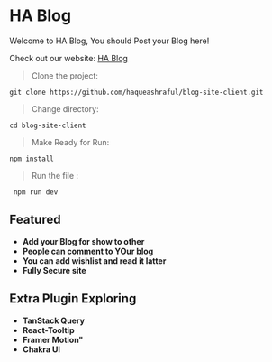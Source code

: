 # HA Blog

Welcome to HA Blog, You should Post your Blog here!

Check out our website: [HA Blog](https://assignment-eleven-ha.netlify.app)

> Clone the project: 
``` clone full 
git clone https://github.com/haqueashraful/blog-site-client.git
```

> Change directory: 
``` change directory
cd blog-site-client
```

> Make Ready for Run: 
``` Install dependencies
npm install
```

> Run the file :
```Run the file
 npm run dev 
```

## Featured

- **Add your Blog for show to other**
- **People can comment to YOur blog**
- **You can add wishlist and read it latter**
- **Fully Secure site**

## Extra Plugin Exploring 
- **TanStack Query**
- **React-Tooltip**
- **Framer Motion"**
- **Chakra UI**


